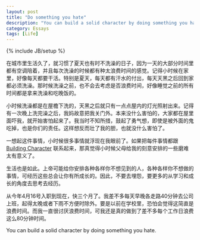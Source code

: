 ```yaml
---
layout: post
title: "Do something you hate"
description: "You can build a solid character by doing something you hate"
category: Essays
tags: [Life]
---
```

{% include JB/setup %}

在城市里生活久了，就习惯了夏天也有时不洗澡的日子，因为一天的大部分时间里都有空调陪着，并且每次洗澡的时候都有种太浪费时间的感觉。记得小时候在家里，好像每天都要干活。特别是夏天，每天都有汗水的付出，每天天黑之后回到家都必须洗澡。那时候洗澡之前，也不会去考虑是否浪费时间，好像睡觉之前的所有时间都是拿来洗澡和吃晚饭的。

小时候洗澡都是在屋檐下洗的，天黑之后就只有一点点屋内的灯光照射出来。记得有一次晚上洗完澡之后，我妈故意把我关门外。本来没什么害怕的，大家都在屋里面吓我，就开始害怕起来了。我当时不知所措，鼓起了勇气想，即使是被外面的鬼吃掉，也是你们的责任。这样想反而壮了我的胆，也就没什么害怕了。

一想起这件事情，小时候很多事情就浮现在我眼前了。如果把每件事情都跟 [Building Character](http://calvinandhobbes.wikia.com/wiki/Building_Character) 联系起来，那真觉得小时候父母给我的刻意安排的一些磨难太有意义了。

生活也是如此。上帝可能给你安排各种各样你不想见到的人，各种各样你不想做的事情，可经历这些总会让你有所成长的。因此，不要去埋怨，要更多的从学习和成长的角度去思考去经历。

从今年4月16号入职到现在，快三个月了。我差不多每天早晚各走路40分钟去公司上班，起得太晚或者下雨不方便时除外。要是以前在学校里，恐怕会觉得这简直是浪费时间。而我一直很讨厌浪费时间，可我还是真的做到了差不多每个工作日浪费这么80分钟时间。

You can build a solid character by doing something you hate.
